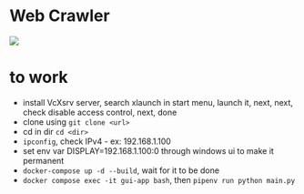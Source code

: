 # Web Crawler
[![](https://mermaid.ink/img/pako:eNp1j8EOgjAMhl-F9ASJHvBIjCffQE8yY8pWHHFsZGwaQnx3BzhNTNxp39-__dsRuBEEBdTKPLhE65LjnukkPJ5v1-sdbspUK3dLRJWdlwLOhWoTbRPkC_S-ulrsZMItPhTZRa3y9M3Z3FhGvHyHkhY_I6bUGLis0JO9N5yyea1_bb6Je6Xd4KTRQcl-zLCClmyLjQiXj5PGwElqiUERvoJq9MoxYPoZrOidOQyaQ-GspxVY468SihpVH8h3Ah3tGwzx7UftUJ-Mifx8AfEXcRQ?type=png)](https://mermaid.live/edit#pako:eNp1j8EOgjAMhl-F9ASJHvBIjCffQE8yY8pWHHFsZGwaQnx3BzhNTNxp39-__dsRuBEEBdTKPLhE65LjnukkPJ5v1-sdbspUK3dLRJWdlwLOhWoTbRPkC_S-ulrsZMItPhTZRa3y9M3Z3FhGvHyHkhY_I6bUGLis0JO9N5yyea1_bb6Je6Xd4KTRQcl-zLCClmyLjQiXj5PGwElqiUERvoJq9MoxYPoZrOidOQyaQ-GspxVY468SihpVH8h3Ah3tGwzx7UftUJ-Mifx8AfEXcRQ)

# to work
- install VcXsrv server, search xlaunch in start menu, launch it, next, next, check disable access control, next, done
- clone using `git clone <url>`
- cd in dir `cd <dir>`
- `ipconfig`, check IPv4 - ex: 192.168.1.100
- set env var DISPLAY=192.168.1.100:0 through windows ui to make it permanent
- `docker-compose up -d --build`, wait for it to be done
- `docker compose exec -it gui-app bash`, then `pipenv run python main.py` 